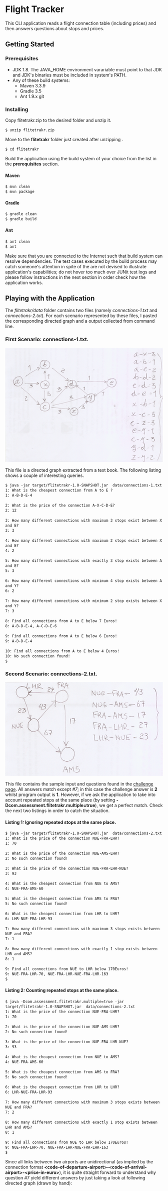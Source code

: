 # Flight Tracker

This CLI application reads a flight connection table (including prices) and then answers questions about stops and prices.

## Getting Started

### Prerequisites

* JDK 1.8. The JAVA_HOME environment varariable must point to that JDK and JDK's binaries must be included in system's PATH.
* Any of these build systems:
    * Maven 3.3.9
    * Gradle 3.5
    * Ant 1.9.x
 git

### Installing

Copy flitetrakr.zip to the desired folder and unzip it. 

```
$ unzip flitetrakr.zip
```

Move to the **flitetrakr** folder just created after unzipping . 

```
$ cd flitetrakr
```

Build the application using the build system of your choice from the list in the **prerequisites** section.

#### Maven

```
$ mvn clean
$ mvn package
```

#### Gradle

```
$ gradle clean
$ gradle build
```

#### Ant

```
$ ant clean
$ ant
```

Make sure that you are connected to the Internet such that build system can resolve dependencies. The test cases executed by the build process may catch someone's attention in spite of the are not devised to illustrate application's capabilities; do not hover too much over JUNit test logs and please follow instructions in the next section in order check how the application works.  


## Playing with the Application 
The *flitetrakr/data* folder contains two files (namely *connections-1.txt* and *connections-2.txt*). For each scenario represented by these files, I pasted the corresponding directed graph and a output collected from command line.  

### First Scenario: connections-1.txt.
![alt text](images/connections-1.png "Graph 1: Sample Input")

This file is a directed graph extracted from a text book. The following listing shows a couple of interesting queries.

```
$ java -jar target/flitetrakr-1.0-SNAPSHOT.jar  data/connections-1.txt
1: What is the cheapest connection from A to E ?
1: A-B-D-E-4

2: What is the price of the connection A-X-C-D-E?
2: 12

3: How many different connections with maximum 3 stops exist between X and E?
3: 3

4: How many different connections with maximum 2 stops exist between X and E?
4: 2

5: How many different connections with exactly 3 stop exists between A and E?
5: 3

6: How many different connections with minimum 4 stop exists between A and Y?
6: 2

7: How many different connections with minimum 2 stop exists between X and Y?
7: 3

8: Find all connections from A to E below 7 Euros!
8: A-B-D-E-4, A-C-D-E-6

9: Find all connections from A to E below 6 Euros!
9: A-B-D-E-4

10: Find all connections from A to E below 4 Euros!
10: No such connection found!
$ 
```
### Second Scenario: connections-2.txt.
![alt text](images/connections-2.png "Graph 1: Sample Input")

This file contains the sample input and questions found in the [challenge page](https://bitbucket.org/adigsd/backend-flitetrakr). All answers match except *#7*; in this case the challenge answer is **2** whilst program output is **1**. However, if we ask the application to take into account repeated stops at the same place (by setting **-Dcom.assessment.flitetrakr.multiple=true**), we get a perfect match. Check the next two listings in order to catch the situation.

####  Listing 1: Ignoring repeated stops at the same place.
```
$ java -jar target/flitetrakr-1.0-SNAPSHOT.jar  data/connections-2.txt 
1: What is the price of the connection NUE-FRA-LHR?
1: 70

2: What is the price of the connection NUE-AMS-LHR?
2: No such connection found!

3: What is the price of the connection NUE-FRA-LHR-NUE?
3: 93

4: What is the cheapest connection from NUE to AMS?
4: NUE-FRA-AMS-60

5: What is the cheapest connection from AMS to FRA?
5: No such connection found!

6: What is the cheapest connection from LHR to LHR?
6: LHR-NUE-FRA-LHR-93

7: How many different connections with maximum 3 stops exists between NUE and FRA?
7: 1

8: How many different connections with exactly 1 stop exists between LHR and AMS?
8: 1

9: Find all connections from NUE to LHR below 170Euros!
9: NUE-FRA-LHR-70, NUE-FRA-LHR-NUE-FRA-LHR-163
$

```
####  Listing 2: Counting repeated stops at the same place.
```
$ java -Dcom.assessment.flitetrakr.multiple=true -jar target/flitetrakr-1.0-SNAPSHOT.jar  data/connections-2.txt
1: What is the price of the connection NUE-FRA-LHR?
1: 70

2: What is the price of the connection NUE-AMS-LHR?
2: No such connection found!

3: What is the price of the connection NUE-FRA-LHR-NUE?
3: 93

4: What is the cheapest connection from NUE to AMS?
4: NUE-FRA-AMS-60

5: What is the cheapest connection from AMS to FRA?
5: No such connection found!

6: What is the cheapest connection from LHR to LHR?
6: LHR-NUE-FRA-LHR-93

7: How many different connections with maximum 3 stops exists between NUE and FRA?
7: 2

8: How many different connections with exactly 1 stop exists between LHR and AMS?
8: 1

9: Find all connections from NUE to LHR below 170Euros!
9: NUE-FRA-LHR-70, NUE-FRA-LHR-NUE-FRA-LHR-163
$

```

Since all links between two airports are unidirectional (as implied by the connection format **&lt;code-of-departure-airport&gt;-&lt;code-of-arrival-airport&gt;-&lt;price-in-euro&gt;**), it is quite straight forward to understand why question #7 yield different answers by just taking a look at following directed graph (drawn by hand):
 
